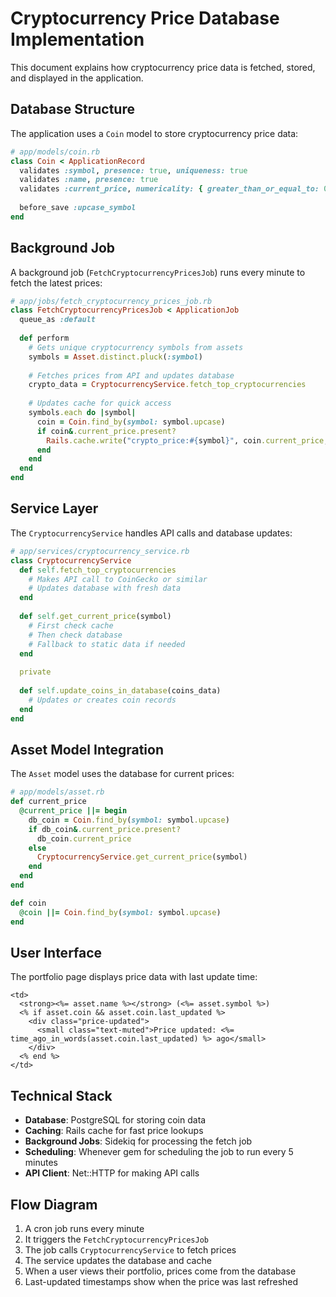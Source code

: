 # Cryptocurrency Price Database Implementation

This document explains how cryptocurrency price data is fetched, stored, and displayed in the application.

## Database Structure

The application uses a `Coin` model to store cryptocurrency price data:

```ruby
# app/models/coin.rb
class Coin < ApplicationRecord
  validates :symbol, presence: true, uniqueness: true
  validates :name, presence: true
  validates :current_price, numericality: { greater_than_or_equal_to: 0 }, allow_nil: true
  
  before_save :upcase_symbol
end
```

## Background Job

A background job (`FetchCryptocurrencyPricesJob`) runs every minute to fetch the latest prices:

```ruby
# app/jobs/fetch_cryptocurrency_prices_job.rb
class FetchCryptocurrencyPricesJob < ApplicationJob
  queue_as :default
  
  def perform
    # Gets unique cryptocurrency symbols from assets
    symbols = Asset.distinct.pluck(:symbol)
    
    # Fetches prices from API and updates database
    crypto_data = CryptocurrencyService.fetch_top_cryptocurrencies
    
    # Updates cache for quick access
    symbols.each do |symbol|
      coin = Coin.find_by(symbol: symbol.upcase)
      if coin&.current_price.present?
        Rails.cache.write("crypto_price:#{symbol}", coin.current_price, expires_in: 2.minutes)
      end
    end
  end
end
```

## Service Layer

The `CryptocurrencyService` handles API calls and database updates:

```ruby
# app/services/cryptocurrency_service.rb
class CryptocurrencyService
  def self.fetch_top_cryptocurrencies
    # Makes API call to CoinGecko or similar
    # Updates database with fresh data
  end
  
  def self.get_current_price(symbol)
    # First check cache
    # Then check database
    # Fallback to static data if needed
  end
  
  private
  
  def self.update_coins_in_database(coins_data)
    # Updates or creates coin records
  end
end
```

## Asset Model Integration

The `Asset` model uses the database for current prices:

```ruby
# app/models/asset.rb
def current_price
  @current_price ||= begin
    db_coin = Coin.find_by(symbol: symbol.upcase)
    if db_coin&.current_price.present?
      db_coin.current_price
    else
      CryptocurrencyService.get_current_price(symbol)
    end
  end
end

def coin
  @coin ||= Coin.find_by(symbol: symbol.upcase)
end
```

## User Interface

The portfolio page displays price data with last update time:

```erb
<td>
  <strong><%= asset.name %></strong> (<%= asset.symbol %>)
  <% if asset.coin && asset.coin.last_updated %>
    <div class="price-updated">
      <small class="text-muted">Price updated: <%= time_ago_in_words(asset.coin.last_updated) %> ago</small>
    </div>
  <% end %>
</td>
```

## Technical Stack

- **Database**: PostgreSQL for storing coin data
- **Caching**: Rails cache for fast price lookups
- **Background Jobs**: Sidekiq for processing the fetch job
- **Scheduling**: Whenever gem for scheduling the job to run every 5 minutes
- **API Client**: Net::HTTP for making API calls

## Flow Diagram

1. A cron job runs every minute
2. It triggers the `FetchCryptocurrencyPricesJob`
3. The job calls `CryptocurrencyService` to fetch prices
4. The service updates the database and cache
5. When a user views their portfolio, prices come from the database
6. Last-updated timestamps show when the price was last refreshed 